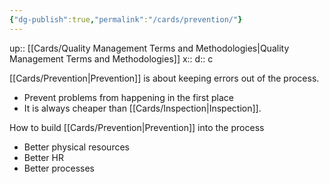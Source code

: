 ```yaml
---
{"dg-publish":true,"permalink":"/cards/prevention/"}
---
```


up:: [[Cards/Quality Management Terms and Methodologies\|Quality Management Terms and Methodologies]] 
x:: 
d:: c

[[Cards/Prevention\|Prevention]] is about keeping errors out of the process.
- Prevent problems from happening in the first place
- It is always cheaper than [[Cards/Inspection\|Inspection]]. 

How to build [[Cards/Prevention\|Prevention]] into the process
- Better physical resources
- Better HR
- Better processes